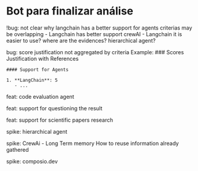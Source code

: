 
# Bot para finalizar análise

!bug: not clear why langchain has a better support for agents
  criterias may be overlapping - Langchain has better support
  crewAI - Langchain it is easier to use?
    where are the evidences?
      hierarchical agent?

bug: score justification not aggregated by criteria
  Example:
    ### Scores Justification with References
    
    #### Support for Agents

    1. **LangChain**: 5
       - ...

feat: code evaluation agent

feat: support for questioning the result

feat: support for scientific papers research

spike: hierarchical agent

spike: CrewAi - Long Term memory
  How to reuse information already gathered

spike: composio.dev